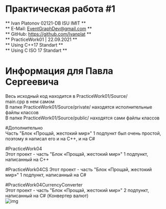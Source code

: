 # Практическая работа  #1 
** Ivan Platonov 02121-DB ISU IMIT **  
** E-Mail: EventGraphDev@gmail.com **  
** GitHub: https://github.com/Ivanplat **  
** PracticeWork01 | 22.09.2021 **  
** Using C++17 Standart **  
** Using C ISO 17 Standart **  

# Информация для Павла Сергеевича  
Весь исходный код находится в PracticeWork01/Source/  
main.cpp в нем самом  
В папке PracticeWork01/Source/private/ находятся исполнительные файлы классов  
В папке PracticeWork01/Source/public/ находятся сами файлы классов  

#Дополнительно  
Часть "Блок «Прощай, жестокий мир»" 1 подпункт был очень простой, поэтому я написал его и на C++, и на C#  

#PracticeWork04  
Этот проект - часть "Блок «Прощай, жестокий мир»" 1 подпункт, написанный на C++  
  
#PracticeWork04CS 
Этот проект - часть "Блок «Прощай, жестокий мир»" 1 подпункт, написанный на C#  

#PracticeWork04CurrencyConverter  
Этот проект - часть "Блок «Прощай, жестокий мир»" 2 подпункт, написанный на C# (Конвертер валют)  
![img]( "Fig.1")


 
